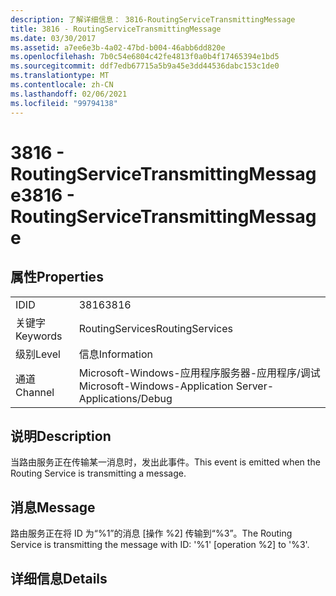 ```yaml
---
description: 了解详细信息： 3816-RoutingServiceTransmittingMessage
title: 3816 - RoutingServiceTransmittingMessage
ms.date: 03/30/2017
ms.assetid: a7ee6e3b-4a02-47bd-b004-46abb6dd820e
ms.openlocfilehash: 7b0c54e6804c42fe4813f0a0b4f17465394e1bd5
ms.sourcegitcommit: ddf7edb67715a5b9a45e3dd44536dabc153c1de0
ms.translationtype: MT
ms.contentlocale: zh-CN
ms.lasthandoff: 02/06/2021
ms.locfileid: "99794138"
---
```

# <a name="3816---routingservicetransmittingmessage"></a><span data-ttu-id="c0c9a-103">3816 - RoutingServiceTransmittingMessage</span><span class="sxs-lookup"><span data-stu-id="c0c9a-103">3816 - RoutingServiceTransmittingMessage</span></span>

## <a name="properties"></a><span data-ttu-id="c0c9a-104">属性</span><span class="sxs-lookup"><span data-stu-id="c0c9a-104">Properties</span></span>  
  
|||  
|-|-|  
|<span data-ttu-id="c0c9a-105">ID</span><span class="sxs-lookup"><span data-stu-id="c0c9a-105">ID</span></span>|<span data-ttu-id="c0c9a-106">3816</span><span class="sxs-lookup"><span data-stu-id="c0c9a-106">3816</span></span>|  
|<span data-ttu-id="c0c9a-107">关键字</span><span class="sxs-lookup"><span data-stu-id="c0c9a-107">Keywords</span></span>|<span data-ttu-id="c0c9a-108">RoutingServices</span><span class="sxs-lookup"><span data-stu-id="c0c9a-108">RoutingServices</span></span>|  
|<span data-ttu-id="c0c9a-109">级别</span><span class="sxs-lookup"><span data-stu-id="c0c9a-109">Level</span></span>|<span data-ttu-id="c0c9a-110">信息</span><span class="sxs-lookup"><span data-stu-id="c0c9a-110">Information</span></span>|  
|<span data-ttu-id="c0c9a-111">通道</span><span class="sxs-lookup"><span data-stu-id="c0c9a-111">Channel</span></span>|<span data-ttu-id="c0c9a-112">Microsoft-Windows-应用程序服务器-应用程序/调试</span><span class="sxs-lookup"><span data-stu-id="c0c9a-112">Microsoft-Windows-Application Server-Applications/Debug</span></span>|  
  
## <a name="description"></a><span data-ttu-id="c0c9a-113">说明</span><span class="sxs-lookup"><span data-stu-id="c0c9a-113">Description</span></span>  

 <span data-ttu-id="c0c9a-114">当路由服务正在传输某一消息时，发出此事件。</span><span class="sxs-lookup"><span data-stu-id="c0c9a-114">This event is emitted when the Routing Service is transmitting a message.</span></span>  
  
## <a name="message"></a><span data-ttu-id="c0c9a-115">消息</span><span class="sxs-lookup"><span data-stu-id="c0c9a-115">Message</span></span>  

 <span data-ttu-id="c0c9a-116">路由服务正在将 ID 为“%1”的消息 [操作 %2] 传输到“%3”。</span><span class="sxs-lookup"><span data-stu-id="c0c9a-116">The Routing Service is transmitting the message with ID: '%1' [operation %2] to '%3'.</span></span>  
  
## <a name="details"></a><span data-ttu-id="c0c9a-117">详细信息</span><span class="sxs-lookup"><span data-stu-id="c0c9a-117">Details</span></span>
